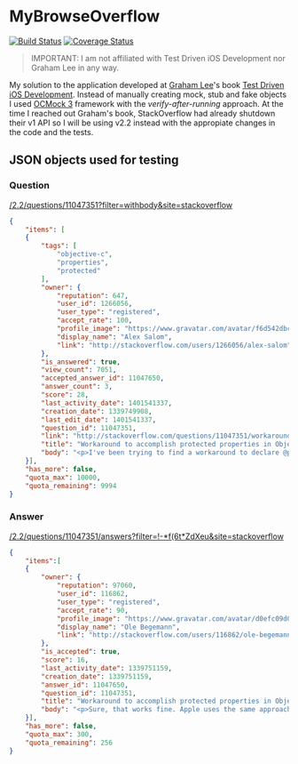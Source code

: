 # MyBrowseOverflow

[![Build Status](https://travis-ci.org/asalom/MyBrowseOverflow.svg)](https://travis-ci.org/asalom/MyBrowseOverflow)
[![Coverage Status](https://coveralls.io/repos/asalom/MyBrowseOverflow/badge.svg)](https://coveralls.io/r/asalom/MyBrowseOverflow)

> IMPORTANT: I am not affiliated with Test Driven iOS Development nor Graham Lee in any way.

My solution to the application developed at [Graham Lee](https://github.com/iamleeg)'s book [Test Driven iOS Development](http://www.amazon.com/Test-Driven-iOS-Development-Developers-Library/dp/0321774183).
Instead of manually creating mock, stub and fake objects I used [OCMock 3](http://ocmock.org/) framework with the *verify-after-running* approach.
At the time I reached out Graham's book, StackOverflow had already shutdown their v1 API so I will be using v2.2 instead with the appropiate changes in the code and the tests.

## JSON objects used for testing
### Question
[/2.2/questions/11047351?filter=withbody&site=stackoverflow](http://api.stackexchange.com/2.2/questions/11047351?filter=withbody&site=stackoverflow)
```json
{
    "items": [
    {
        "tags": [
            "objective-c",
            "properties",
            "protected"
        ],
        "owner": {
            "reputation": 647,
            "user_id": 1266056,
            "user_type": "registered",
            "accept_rate": 100,
            "profile_image": "https://www.gravatar.com/avatar/f6d542dbc5488619e1498aa6b11e1209",
            "display_name": "Alex Salom",
            "link": "http://stackoverflow.com/users/1266056/alex-salom"
        },
        "is_answered": true,
        "view_count": 7051,
        "accepted_answer_id": 11047650,
        "answer_count": 3,
        "score": 28,
        "last_activity_date": 1401541337,
        "creation_date": 1339749908,
        "last_edit_date": 1401541337,
        "question_id": 11047351,
        "link": "http://stackoverflow.com/questions/11047351/workaround-to-accomplish-protected-properties-in-objective-c",
        "title": "Workaround to accomplish protected properties in Objective-C",
        "body": "<p>I've been trying to find a workaround to declare @protected properties in Objective-C so only subclasses in the hierarchy can access them (read only, not write).</p>"
    }],
    "has_more": false,
    "quota_max": 10000,
    "quota_remaining": 9994
}
```

### Answer
[/2.2/questions/11047351/answers?filter=\!\-\*f\(6t\*ZdXeu&site=stackoverflow](http://api.stackexchange.com/2.2/questions/11047351/answers?filter=\!\-\*f\(6t\*ZdXeu&site=stackoverflow)
```json
{
    "items":[
    {
        "owner": {
            "reputation": 97060,
            "user_id": 116862,
            "user_type": "registered",
            "accept_rate": 90,
            "profile_image": "https://www.gravatar.com/avatar/d0efc09d023fa0569a2479c9dcfd4620",
            "display_name": "Ole Begemann",
            "link": "http://stackoverflow.com/users/116862/ole-begemann"
        },
        "is_accepted": true,
        "score": 16,
        "last_activity_date": 1339751159,
        "creation_date": 1339751159,
        "answer_id": 11047650,
        "question_id": 11047351,
        "title": "Workaround to accomplish protected properties in Objective-C",
        "body": "<p>Sure, that works fine. Apple uses the same approach for example in the <code>UIGestureRecognizer</code> class. Subclasses have to import the additional <code>UIGestureRecognizerSubclass.h</code> file and override the methods that are declared in that file.</p>\n"
    }],
    "has_more": false,
    "quota_max": 300,
    "quota_remaining": 256
}
```